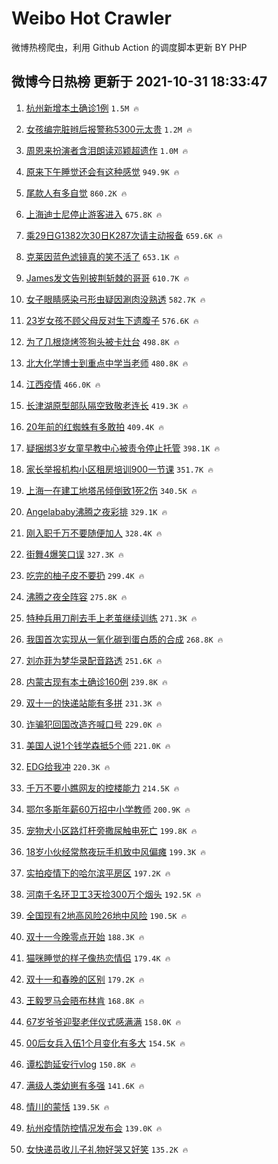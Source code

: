 # Weibo Hot Crawler 



微博热榜爬虫，利用 Github Action 的调度脚本更新 BY PHP 


## 微博今日热榜 更新于 2021-10-31 18:33:47 
1. [杭州新增本土确诊1例](https://s.weibo.com/weibo?q=%23%E6%9D%AD%E5%B7%9E%E6%96%B0%E5%A2%9E%E6%9C%AC%E5%9C%9F%E7%A1%AE%E8%AF%8A1%E4%BE%8B%23&Refer=top) `1.5M 🔥` 

1. [女孩编完脏辫后报警称5300元太贵](https://s.weibo.com/weibo?q=%23%E5%A5%B3%E5%AD%A9%E7%BC%96%E5%AE%8C%E8%84%8F%E8%BE%AB%E5%90%8E%E6%8A%A5%E8%AD%A6%E7%A7%B05300%E5%85%83%E5%A4%AA%E8%B4%B5%23&Refer=top) `1.2M 🔥` 

1. [周恩来扮演者含泪朗读邓颖超遗作](https://s.weibo.com/weibo?q=%23%E5%91%A8%E6%81%A9%E6%9D%A5%E6%89%AE%E6%BC%94%E8%80%85%E5%90%AB%E6%B3%AA%E6%9C%97%E8%AF%BB%E9%82%93%E9%A2%96%E8%B6%85%E9%81%97%E4%BD%9C%23&Refer=top) `1.0M 🔥` 

1. [原来下午睡觉还会有这种感觉](https://s.weibo.com/weibo?q=%23%E5%8E%9F%E6%9D%A5%E4%B8%8B%E5%8D%88%E7%9D%A1%E8%A7%89%E8%BF%98%E4%BC%9A%E6%9C%89%E8%BF%99%E7%A7%8D%E6%84%9F%E8%A7%89%23&Refer=top) `949.9K 🔥` 

1. [尾款人有多自觉](https://s.weibo.com/weibo?q=%23%E5%B0%BE%E6%AC%BE%E4%BA%BA%E6%9C%89%E5%A4%9A%E8%87%AA%E8%A7%89%23&Refer=top) `860.2K 🔥` 

1. [上海迪士尼停止游客进入](https://s.weibo.com/weibo?q=%23%E4%B8%8A%E6%B5%B7%E8%BF%AA%E5%A3%AB%E5%B0%BC%E5%81%9C%E6%AD%A2%E6%B8%B8%E5%AE%A2%E8%BF%9B%E5%85%A5%23&Refer=top) `675.8K 🔥` 

1. [乘29日G1382次30日K287次请主动报备](https://s.weibo.com/weibo?q=%23%E4%B9%9829%E6%97%A5G1382%E6%AC%A130%E6%97%A5K287%E6%AC%A1%E8%AF%B7%E4%B8%BB%E5%8A%A8%E6%8A%A5%E5%A4%87%23&Refer=top) `659.6K 🔥` 

1. [克莱因蓝色滤镜真的笑不活了](https://s.weibo.com/weibo?q=%23%E5%85%8B%E8%8E%B1%E5%9B%A0%E8%93%9D%E8%89%B2%E6%BB%A4%E9%95%9C%E7%9C%9F%E7%9A%84%E7%AC%91%E4%B8%8D%E6%B4%BB%E4%BA%86%23&Refer=top) `653.1K 🔥` 

1. [James发文告别披荆斩棘的哥哥](https://s.weibo.com/weibo?q=%23James%E5%8F%91%E6%96%87%E5%91%8A%E5%88%AB%E6%8A%AB%E8%8D%86%E6%96%A9%E6%A3%98%E7%9A%84%E5%93%A5%E5%93%A5%23&Refer=top) `610.7K 🔥` 

1. [女子眼睛感染弓形虫疑因涮肉没熟透](https://s.weibo.com/weibo?q=%23%E5%A5%B3%E5%AD%90%E7%9C%BC%E7%9D%9B%E6%84%9F%E6%9F%93%E5%BC%93%E5%BD%A2%E8%99%AB%E7%96%91%E5%9B%A0%E6%B6%AE%E8%82%89%E6%B2%A1%E7%86%9F%E9%80%8F%23&Refer=top) `582.7K 🔥` 

1. [23岁女孩不顾父母反对生下遗腹子](https://s.weibo.com/weibo?q=%2323%E5%B2%81%E5%A5%B3%E5%AD%A9%E4%B8%8D%E9%A1%BE%E7%88%B6%E6%AF%8D%E5%8F%8D%E5%AF%B9%E7%94%9F%E4%B8%8B%E9%81%97%E8%85%B9%E5%AD%90%23&Refer=top) `576.6K 🔥` 

1. [为了几根烧烤签狗头被卡灶台](https://s.weibo.com/weibo?q=%23%E4%B8%BA%E4%BA%86%E5%87%A0%E6%A0%B9%E7%83%A7%E7%83%A4%E7%AD%BE%E7%8B%97%E5%A4%B4%E8%A2%AB%E5%8D%A1%E7%81%B6%E5%8F%B0%23&Refer=top) `498.8K 🔥` 

1. [北大化学博士到重点中学当老师](https://s.weibo.com/weibo?q=%23%E5%8C%97%E5%A4%A7%E5%8C%96%E5%AD%A6%E5%8D%9A%E5%A3%AB%E5%88%B0%E9%87%8D%E7%82%B9%E4%B8%AD%E5%AD%A6%E5%BD%93%E8%80%81%E5%B8%88%23&Refer=top) `480.8K 🔥` 

1. [江西疫情](https://s.weibo.com/weibo?q=%23%E6%B1%9F%E8%A5%BF%E7%96%AB%E6%83%85%23&Refer=top) `466.0K 🔥` 

1. [长津湖原型部队隔空致敬老连长](https://s.weibo.com/weibo?q=%23%E9%95%BF%E6%B4%A5%E6%B9%96%E5%8E%9F%E5%9E%8B%E9%83%A8%E9%98%9F%E9%9A%94%E7%A9%BA%E8%87%B4%E6%95%AC%E8%80%81%E8%BF%9E%E9%95%BF%23&Refer=top) `419.3K 🔥` 

1. [20年前的红蜘蛛有多敢拍](https://s.weibo.com/weibo?q=%2320%E5%B9%B4%E5%89%8D%E7%9A%84%E7%BA%A2%E8%9C%98%E8%9B%9B%E6%9C%89%E5%A4%9A%E6%95%A2%E6%8B%8D%23&Refer=top) `409.4K 🔥` 

1. [疑捆绑3岁女童早教中心被责令停止托管](https://s.weibo.com/weibo?q=%23%E7%96%91%E6%8D%86%E7%BB%913%E5%B2%81%E5%A5%B3%E7%AB%A5%E6%97%A9%E6%95%99%E4%B8%AD%E5%BF%83%E8%A2%AB%E8%B4%A3%E4%BB%A4%E5%81%9C%E6%AD%A2%E6%89%98%E7%AE%A1%23&Refer=top) `398.1K 🔥` 

1. [家长举报机构小区租房培训900一节课](https://s.weibo.com/weibo?q=%23%E5%AE%B6%E9%95%BF%E4%B8%BE%E6%8A%A5%E6%9C%BA%E6%9E%84%E5%B0%8F%E5%8C%BA%E7%A7%9F%E6%88%BF%E5%9F%B9%E8%AE%AD900%E4%B8%80%E8%8A%82%E8%AF%BE%23&Refer=top) `351.7K 🔥` 

1. [上海一在建工地塔吊倾倒致1死2伤](https://s.weibo.com/weibo?q=%23%E4%B8%8A%E6%B5%B7%E4%B8%80%E5%9C%A8%E5%BB%BA%E5%B7%A5%E5%9C%B0%E5%A1%94%E5%90%8A%E5%80%BE%E5%80%92%E8%87%B41%E6%AD%BB2%E4%BC%A4%23&Refer=top) `340.5K 🔥` 

1. [Angelababy沸腾之夜彩排](https://s.weibo.com/weibo?q=%23Angelababy%E6%B2%B8%E8%85%BE%E4%B9%8B%E5%A4%9C%E5%BD%A9%E6%8E%92%23&Refer=top) `329.1K 🔥` 

1. [刚入职千万不要随便加人](https://s.weibo.com/weibo?q=%23%E5%88%9A%E5%85%A5%E8%81%8C%E5%8D%83%E4%B8%87%E4%B8%8D%E8%A6%81%E9%9A%8F%E4%BE%BF%E5%8A%A0%E4%BA%BA%23&Refer=top) `328.4K 🔥` 

1. [街舞4爆笑口误](https://s.weibo.com/weibo?q=%23%E8%A1%97%E8%88%9E4%E7%88%86%E7%AC%91%E5%8F%A3%E8%AF%AF%23&Refer=top) `327.3K 🔥` 

1. [吃完的柚子皮不要扔](https://s.weibo.com/weibo?q=%23%E5%90%83%E5%AE%8C%E7%9A%84%E6%9F%9A%E5%AD%90%E7%9A%AE%E4%B8%8D%E8%A6%81%E6%89%94%23&Refer=top) `299.4K 🔥` 

1. [沸腾之夜全阵容](https://s.weibo.com/weibo?q=%23%E6%B2%B8%E8%85%BE%E4%B9%8B%E5%A4%9C%E5%85%A8%E9%98%B5%E5%AE%B9%23&Refer=top) `275.8K 🔥` 

1. [特种兵用刀削去手上老茧继续训练](https://s.weibo.com/weibo?q=%23%E7%89%B9%E7%A7%8D%E5%85%B5%E7%94%A8%E5%88%80%E5%89%8A%E5%8E%BB%E6%89%8B%E4%B8%8A%E8%80%81%E8%8C%A7%E7%BB%A7%E7%BB%AD%E8%AE%AD%E7%BB%83%23&Refer=top) `271.3K 🔥` 

1. [我国首次实现从一氧化碳到蛋白质的合成](https://s.weibo.com/weibo?q=%23%E6%88%91%E5%9B%BD%E9%A6%96%E6%AC%A1%E5%AE%9E%E7%8E%B0%E4%BB%8E%E4%B8%80%E6%B0%A7%E5%8C%96%E7%A2%B3%E5%88%B0%E8%9B%8B%E7%99%BD%E8%B4%A8%E7%9A%84%E5%90%88%E6%88%90%23&Refer=top) `268.8K 🔥` 

1. [刘亦菲为梦华录配音路透](https://s.weibo.com/weibo?q=%23%E5%88%98%E4%BA%A6%E8%8F%B2%E4%B8%BA%E6%A2%A6%E5%8D%8E%E5%BD%95%E9%85%8D%E9%9F%B3%E8%B7%AF%E9%80%8F%23&Refer=top) `251.6K 🔥` 

1. [内蒙古现有本土确诊160例](https://s.weibo.com/weibo?q=%23%E5%86%85%E8%92%99%E5%8F%A4%E7%8E%B0%E6%9C%89%E6%9C%AC%E5%9C%9F%E7%A1%AE%E8%AF%8A160%E4%BE%8B%23&Refer=top) `239.8K 🔥` 

1. [双十一的快递站能有多拼](https://s.weibo.com/weibo?q=%23%E5%8F%8C%E5%8D%81%E4%B8%80%E7%9A%84%E5%BF%AB%E9%80%92%E7%AB%99%E8%83%BD%E6%9C%89%E5%A4%9A%E6%8B%BC%23&Refer=top) `231.3K 🔥` 

1. [诈骗犯回国改造齐喊口号](https://s.weibo.com/weibo?q=%23%E8%AF%88%E9%AA%97%E7%8A%AF%E5%9B%9E%E5%9B%BD%E6%94%B9%E9%80%A0%E9%BD%90%E5%96%8A%E5%8F%A3%E5%8F%B7%23&Refer=top) `229.0K 🔥` 

1. [美国人说1个钱学森抵5个师](https://s.weibo.com/weibo?q=%23%E7%BE%8E%E5%9B%BD%E4%BA%BA%E8%AF%B41%E4%B8%AA%E9%92%B1%E5%AD%A6%E6%A3%AE%E6%8A%B55%E4%B8%AA%E5%B8%88%23&Refer=top) `221.0K 🔥` 

1. [EDG给我冲](https://s.weibo.com/weibo?q=%23EDG%E7%BB%99%E6%88%91%E5%86%B2%23&Refer=top) `220.3K 🔥` 

1. [千万不要小瞧网友的控楼能力](https://s.weibo.com/weibo?q=%23%E5%8D%83%E4%B8%87%E4%B8%8D%E8%A6%81%E5%B0%8F%E7%9E%A7%E7%BD%91%E5%8F%8B%E7%9A%84%E6%8E%A7%E6%A5%BC%E8%83%BD%E5%8A%9B%23&Refer=top) `214.5K 🔥` 

1. [鄂尔多斯年薪60万招中小学教师](https://s.weibo.com/weibo?q=%23%E9%84%82%E5%B0%94%E5%A4%9A%E6%96%AF%E5%B9%B4%E8%96%AA60%E4%B8%87%E6%8B%9B%E4%B8%AD%E5%B0%8F%E5%AD%A6%E6%95%99%E5%B8%88%23&Refer=top) `200.9K 🔥` 

1. [宠物犬小区路灯杆旁撒尿触电死亡](https://s.weibo.com/weibo?q=%23%E5%AE%A0%E7%89%A9%E7%8A%AC%E5%B0%8F%E5%8C%BA%E8%B7%AF%E7%81%AF%E6%9D%86%E6%97%81%E6%92%92%E5%B0%BF%E8%A7%A6%E7%94%B5%E6%AD%BB%E4%BA%A1%23&Refer=top) `199.8K 🔥` 

1. [18岁小伙经常熬夜玩手机致中风偏瘫](https://s.weibo.com/weibo?q=%2318%E5%B2%81%E5%B0%8F%E4%BC%99%E7%BB%8F%E5%B8%B8%E7%86%AC%E5%A4%9C%E7%8E%A9%E6%89%8B%E6%9C%BA%E8%87%B4%E4%B8%AD%E9%A3%8E%E5%81%8F%E7%98%AB%23&Refer=top) `199.3K 🔥` 

1. [实拍疫情下的哈尔滨平房区](https://s.weibo.com/weibo?q=%23%E5%AE%9E%E6%8B%8D%E7%96%AB%E6%83%85%E4%B8%8B%E7%9A%84%E5%93%88%E5%B0%94%E6%BB%A8%E5%B9%B3%E6%88%BF%E5%8C%BA%23&Refer=top) `197.2K 🔥` 

1. [河南千名环卫工3天捡300万个烟头](https://s.weibo.com/weibo?q=%23%E6%B2%B3%E5%8D%97%E5%8D%83%E5%90%8D%E7%8E%AF%E5%8D%AB%E5%B7%A53%E5%A4%A9%E6%8D%A1300%E4%B8%87%E4%B8%AA%E7%83%9F%E5%A4%B4%23&Refer=top) `192.5K 🔥` 

1. [全国现有2地高风险26地中风险](https://s.weibo.com/weibo?q=%23%E5%85%A8%E5%9B%BD%E7%8E%B0%E6%9C%892%E5%9C%B0%E9%AB%98%E9%A3%8E%E9%99%A926%E5%9C%B0%E4%B8%AD%E9%A3%8E%E9%99%A9%23&Refer=top) `190.5K 🔥` 

1. [双十一今晚零点开始](https://s.weibo.com/weibo?q=%23%E5%8F%8C%E5%8D%81%E4%B8%80%E4%BB%8A%E6%99%9A%E9%9B%B6%E7%82%B9%E5%BC%80%E5%A7%8B%23&Refer=top) `188.3K 🔥` 

1. [猫咪睡觉的样子像热恋情侣](https://s.weibo.com/weibo?q=%23%E7%8C%AB%E5%92%AA%E7%9D%A1%E8%A7%89%E7%9A%84%E6%A0%B7%E5%AD%90%E5%83%8F%E7%83%AD%E6%81%8B%E6%83%85%E4%BE%A3%23&Refer=top) `179.4K 🔥` 

1. [双十一和春晚的区别](https://s.weibo.com/weibo?q=%23%E5%8F%8C%E5%8D%81%E4%B8%80%E5%92%8C%E6%98%A5%E6%99%9A%E7%9A%84%E5%8C%BA%E5%88%AB%23&Refer=top) `179.2K 🔥` 

1. [王毅罗马会晤布林肯](https://s.weibo.com/weibo?q=%23%E7%8E%8B%E6%AF%85%E7%BD%97%E9%A9%AC%E4%BC%9A%E6%99%A4%E5%B8%83%E6%9E%97%E8%82%AF%23&Refer=top) `168.8K 🔥` 

1. [67岁爷爷迎娶老伴仪式感满满](https://s.weibo.com/weibo?q=%2367%E5%B2%81%E7%88%B7%E7%88%B7%E8%BF%8E%E5%A8%B6%E8%80%81%E4%BC%B4%E4%BB%AA%E5%BC%8F%E6%84%9F%E6%BB%A1%E6%BB%A1%23&Refer=top) `158.0K 🔥` 

1. [00后女兵入伍1个月变化有多大](https://s.weibo.com/weibo?q=%2300%E5%90%8E%E5%A5%B3%E5%85%B5%E5%85%A5%E4%BC%8D1%E4%B8%AA%E6%9C%88%E5%8F%98%E5%8C%96%E6%9C%89%E5%A4%9A%E5%A4%A7%23&Refer=top) `154.5K 🔥` 

1. [谭松韵延安行vlog](https://s.weibo.com/weibo?q=%23%E8%B0%AD%E6%9D%BE%E9%9F%B5%E5%BB%B6%E5%AE%89%E8%A1%8Cvlog%23&Refer=top) `150.8K 🔥` 

1. [满级人类幼崽有多强](https://s.weibo.com/weibo?q=%23%E6%BB%A1%E7%BA%A7%E4%BA%BA%E7%B1%BB%E5%B9%BC%E5%B4%BD%E6%9C%89%E5%A4%9A%E5%BC%BA%23&Refer=top) `141.6K 🔥` 

1. [情川的蒙恬](https://s.weibo.com/weibo?q=%23%E6%83%85%E5%B7%9D%E7%9A%84%E8%92%99%E6%81%AC%23&Refer=top) `139.5K 🔥` 

1. [杭州疫情防控情况发布会](https://s.weibo.com/weibo?q=%23%E6%9D%AD%E5%B7%9E%E7%96%AB%E6%83%85%E9%98%B2%E6%8E%A7%E6%83%85%E5%86%B5%E5%8F%91%E5%B8%83%E4%BC%9A%23&Refer=top) `139.0K 🔥` 

1. [女快递员收儿子礼物好哭又好笑](https://s.weibo.com/weibo?q=%23%E5%A5%B3%E5%BF%AB%E9%80%92%E5%91%98%E6%94%B6%E5%84%BF%E5%AD%90%E7%A4%BC%E7%89%A9%E5%A5%BD%E5%93%AD%E5%8F%88%E5%A5%BD%E7%AC%91%23&Refer=top) `135.2K 🔥` 

